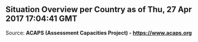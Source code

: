 ## Situation Overview per Country as of Thu, 27 Apr 2017 17:04:41 GMT

Source: **ACAPS (Assessment Capacities Project) - https://www.acaps.org**